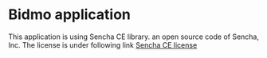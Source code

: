 # Bidmo application
This application is using Sencha CE library. an open source code of Sencha, Inc. The license is under following link
[Sencha CE license](https://www.sencha.com/legal/sencha-software-license-agreement/)
